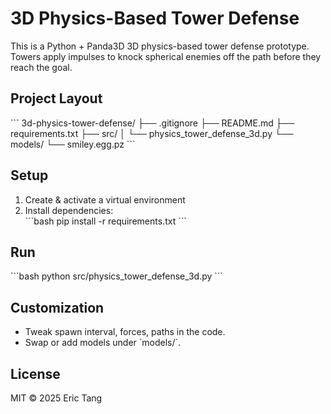 # 3D Physics-Based Tower Defense

This is a Python + Panda3D 3D physics-based tower defense prototype. Towers apply impulses to knock spherical enemies off the path before they reach the goal.

## Project Layout

\`\`\`
3d-physics-tower-defense/
├── .gitignore
├── README.md
├── requirements.txt
├── src/
│   └── physics_tower_defense_3d.py
└── models/
    └── smiley.egg.pz
\`\`\`

## Setup

1. Create & activate a virtual environment  
2. Install dependencies:  
   \`\`\`bash
   pip install -r requirements.txt
   \`\`\`

## Run

\`\`\`bash
python src/physics_tower_defense_3d.py
\`\`\`

## Customization

- Tweak spawn interval, forces, paths in the code.  
- Swap or add models under \`models/\`.

## License

MIT © 2025 Eric Tang
